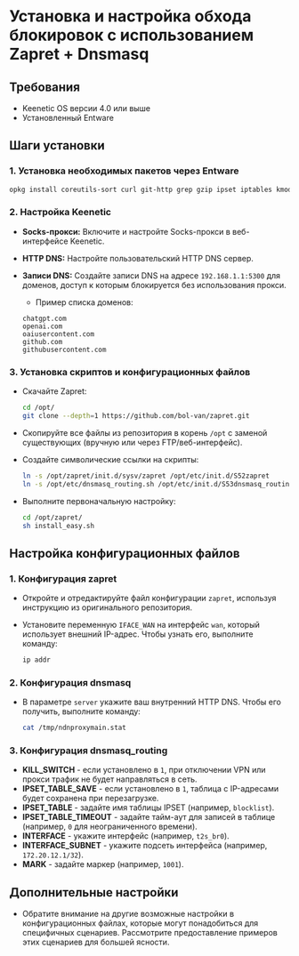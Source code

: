 # Установка и настройка обхода блокировок с использованием Zapret + Dnsmasq

## Требования

- Keenetic OS версии 4.0 или выше
- Установленный Entware

## Шаги установки

### 1. Установка необходимых пакетов через Entware

```bash
opkg install coreutils-sort curl git-http grep gzip ipset iptables kmod_ndms xtables-addons_legacy dnsmasq
```

### 2. Настройка Keenetic

- **Socks-прокси:** Включите и настройте Socks-прокси в веб-интерфейсе Keenetic.
- **HTTP DNS:** Настройте пользовательский HTTP DNS сервер.
- **Записи DNS:** Создайте записи DNS на адресе `192.168.1.1:5300` для доменов, доступ к которым блокируется без использования прокси.
  - Пример списка доменов:

  ```
  chatgpt.com
  openai.com
  oaiusercontent.com
  github.com
  githubusercontent.com
  ```

### 3. Установка скриптов и конфигурационных файлов

- Скачайте Zapret:

  ```bash
  cd /opt/
  git clone --depth=1 https://github.com/bol-van/zapret.git
  ```

- Скопируйте все файлы из репозитория в корень `/opt` с заменой существующих (вручную или через FTP/веб-интерфейс).
- Создайте символические ссылки на скрипты:

  ```bash
  ln -s /opt/zapret/init.d/sysv/zapret /opt/etc/init.d/S52zapret
  ln -s /opt/etc/dnsmasq_routing.sh /opt/etc/init.d/S53dnsmasq_routing
  ```

- Выполните первоначальную настройку:

  ```bash
  cd /opt/zapret/
  sh install_easy.sh
  ```

## Настройка конфигурационных файлов

### 1. Конфигурация zapret

- Откройте и отредактируйте файл конфигурации `zapret`, используя инструкцию из оригинального репозитория.
- Установите переменную `IFACE_WAN` на интерфейс `wan`, который использует внешний IP-адрес. Чтобы узнать его, выполните команду:

  ```bash
  ip addr
  ```

### 2. Конфигурация dnsmasq

- В параметре `server` укажите ваш внутренний HTTP DNS. Чтобы его получить, выполните команду:

  ```bash
  cat /tmp/ndnproxymain.stat
  ```

### 3. Конфигурация dnsmasq_routing

- **KILL_SWITCH** - если установлено в `1`, при отключении VPN или прокси трафик не будет направляться в сеть.
- **IPSET_TABLE_SAVE** - если установлено в `1`, таблица с IP-адресами будет сохранена при перезагрузке.
- **IPSET_TABLE** - задайте имя таблицы IPSET (например, `blocklist`).
- **IPSET_TABLE_TIMEOUT** - задайте тайм-аут для записей в таблице (например, `0` для неограниченного времени).
- **INTERFACE** - укажите интерфейс (например, `t2s_br0`).
- **INTERFACE_SUBNET** - укажите подсеть интерфейса (например, `172.20.12.1/32`).
- **MARK** - задайте маркер (например, `1001`).

## Дополнительные настройки

- Обратите внимание на другие возможные настройки в конфигурационных файлах, которые могут понадобиться для специфичных сценариев. Рассмотрите предоставление примеров этих сценариев для большей ясности.
